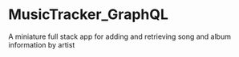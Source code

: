 # MusicTracker_GraphQL
A miniature full stack app for adding and retrieving song and album information by artist
